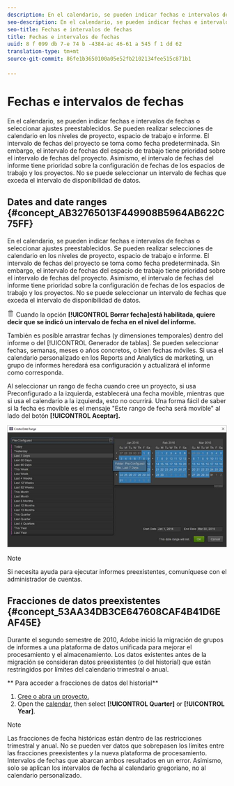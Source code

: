 ```yaml
---
description: En el calendario, se pueden indicar fechas e intervalos de fechas o seleccionar ajustes preestablecidos. Se pueden realizar selecciones de calendario en los niveles de proyecto, espacio de trabajo e informe. El intervalo de fechas del proyecto se toma como fecha predeterminada. Sin embargo, el intervalo de fechas del espacio de trabajo tiene prioridad sobre el intervalo de fechas del proyecto. Asimismo, el intervalo de fechas del informe tiene prioridad sobre la configuración de fechas de los espacios de trabajo y los proyectos. No se puede seleccionar un intervalo de fechas que exceda el intervalo de disponibilidad de datos.
seo-description: En el calendario, se pueden indicar fechas e intervalos de fechas o seleccionar ajustes preestablecidos. Se pueden realizar selecciones de calendario en los niveles de proyecto, espacio de trabajo e informe. El intervalo de fechas del proyecto se toma como fecha predeterminada. Sin embargo, el intervalo de fechas del espacio de trabajo tiene prioridad sobre el intervalo de fechas del proyecto. Asimismo, el intervalo de fechas del informe tiene prioridad sobre la configuración de fechas de los espacios de trabajo y los proyectos. No se puede seleccionar un intervalo de fechas que exceda el intervalo de disponibilidad de datos.
seo-title: Fechas e intervalos de fechas
title: Fechas e intervalos de fechas
uuid: 8 f 099 db 7-e 74 b -4384-ac 46-61 a 545 f 1 dd 62
translation-type: tm+mt
source-git-commit: 86fe1b3650100a05e52fb2102134fee515c871b1

---
```



# Fechas e intervalos de fechas

En el calendario, se pueden indicar fechas e intervalos de fechas o seleccionar ajustes preestablecidos. Se pueden realizar selecciones de calendario en los niveles de proyecto, espacio de trabajo e informe. El intervalo de fechas del proyecto se toma como fecha predeterminada. Sin embargo, el intervalo de fechas del espacio de trabajo tiene prioridad sobre el intervalo de fechas del proyecto. Asimismo, el intervalo de fechas del informe tiene prioridad sobre la configuración de fechas de los espacios de trabajo y los proyectos. No se puede seleccionar un intervalo de fechas que exceda el intervalo de disponibilidad de datos.

## Dates and date ranges {#concept_AB32765013F449908B5964AB622C75FF}

En el calendario, se pueden indicar fechas e intervalos de fechas o seleccionar ajustes preestablecidos. Se pueden realizar selecciones de calendario en los niveles de proyecto, espacio de trabajo e informe. El intervalo de fechas del proyecto se toma como fecha predeterminada. Sin embargo, el intervalo de fechas del espacio de trabajo tiene prioridad sobre el intervalo de fechas del proyecto. Asimismo, el intervalo de fechas del informe tiene prioridad sobre la configuración de fechas de los espacios de trabajo y los proyectos. No se puede seleccionar un intervalo de fechas que exceda el intervalo de disponibilidad de datos.

![](assets/Delete_Standard.png) Cuando la opción **[!UICONTROL Borrar fecha]está habilitada, quiere decir que se indicó un intervalo de fecha en el nivel del informe.**

También es posible arrastrar fechas (y dimensiones temporales) dentro del informe o del [!UICONTROL Generador de tablas]. Se pueden seleccionar fechas, semanas, meses o años concretos, o bien fechas móviles. Si usa el calendario personalizado en los Reports and Analytics de marketing, un grupo de informes heredará esa configuración y actualizará el informe como corresponda.

Al seleccionar un rango de fecha cuando cree un proyecto, si usa Preconfigurado a la izquierda, establecerá una fecha movible, mientras que si usa el calendario a la izquierda, esto no ocurrirá. Una forma fácil de saber si la fecha es movible es el mensaje "Este rango de fecha será movible" al lado del botón **[!UICONTROL Aceptar].**

![](assets/daterange.jpeg)

>[!NOTE]
>
>Si necesita ayuda para ejecutar informes preexistentes, comuníquese con el administrador de cuentas.

## Fracciones de datos preexistentes {#concept_53AA34DB3CE647608CAF4B41D6EAF45E}

Durante el segundo semestre de 2010, Adobe inició la migración de grupos de informes a una plataforma de datos unificada para mejorar el procesamiento y el almacenamiento. Los datos existentes antes de la migración se consideran datos preexistentes (o del historial) que están restringidos por límites del calendario trimestral o anual.

<!-- 

c_legacy_data.xml

 -->

** Para acceder a fracciones de datos del historial**

1. [Cree o abra un proyecto.](../../analyze/ad-hoc-analysis/c-getting-started.md#task_918A4539134E4E62B00486DCB8D3D403)
1. Open the [calendar](../../analyze/ad-hoc-analysis/c-dates.md#concept_E8A2E36E595C45C785ECB724CA37FA47), then select **[!UICONTROL Quarter]** or **[!UICONTROL Year]**.

>[!NOTE]
>
>Las fracciones de fecha históricas están dentro de las restricciones trimestral y anual. No se pueden ver datos que sobrepasen los límites entre las fracciones preexistentes y la nueva plataforma de procesamiento. Intervalos de fechas que abarcan ambos resultados en un error. Asimismo, solo se aplican los intervalos de fecha al calendario gregoriano, no al calendario personalizado.

